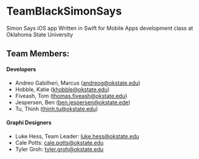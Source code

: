 # TeamBlackSimonSays
Simon Says iOS app Written in Swift for Mobile Apps development class at Oklahoma State University 


## Team Members:

#### Developers
* Andreo Gabilheri, Marcus (andreog@okstate.edu)
* Hobble, Katie (khobble@okstate.edu)
* Fiveash, Tom (thomas.fiveash@okstate.edu)
* Jespersen, Ben (ben.jespersen@okstate.ede)
* Tu, Thinh (thinh.tu@okstate.edu)

#### Graphi Designers

* Luke Hess, Team Leader: luke.hess@okstate.edu
* Cale Potts: cale.potts@okstate.edu
* Tyler Groh: tyler.groh@okstate.edu
